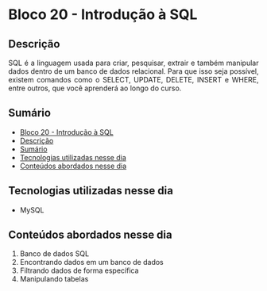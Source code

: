 # Bloco 20 - Introdução à SQL

## Descrição
<p align="justify">
  SQL é a linguagem usada para criar, pesquisar, extrair e também manipular dados dentro de um banco de dados relacional. Para que isso seja possível, existem comandos como o SELECT, UPDATE, DELETE, INSERT e WHERE, entre outros, que você aprenderá ao longo do curso.
</p>

## Sumário
- [Bloco 20 - Introdução à SQL](#bloco-20---introdução-a-sql)
- [Descrição](#descrição)
- [Sumário](#sumário)
- [Tecnologias utilizadas nesse dia](#tecnologias-utilizadas-nesse-dia)
- [Conteúdos abordados nesse dia](#conteúdos-abordados-nesse-dia)

## Tecnologias utilizadas nesse dia
- MySQL

## Conteúdos abordados nesse dia
1. Banco de dados SQL
2. Encontrando dados em um banco de dados
3. Filtrando dados de forma específica
4. Manipulando tabelas
